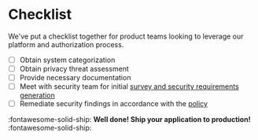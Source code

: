 # Checklist

We've put a checklist together for product teams looking to leverage our platform and authorization process.

- [ ] Obtain system categorization
- [ ] Obtain privacy threat assessment
- [ ] Provide necessary documentation
- [ ] Meet with security team for initial [survey and security requirements generation](selection.md)
- [ ] Remediate security findings in accordance with the [policy](policy.md)

:fontawesome-solid-ship: **Well done! Ship your application to production!** :fontawesome-solid-ship:

